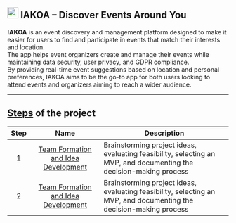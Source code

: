 
## <img src="https://i.ibb.co/prz5FVC4/logo-iakoa.png" height='25'/> IAKOA – Discover Events Around You

**IAKOA** is an event discovery and management platform designed to make it easier for users to find and participate in events that match their interests and location.
<br>The app helps event organizers create and manage their events while maintaining data security, user privacy, and GDPR compliance.<br>
By providing real-time event suggestions based on location and personal preferences, IAKOA aims to be the go-to app for both users looking to attend events and organizers aiming to reach a wider audience.

---

## [Steps](https://github.com/vlldnt/Portfolio-IAKOA/tree/main/doc) of the project


| Step |                                                                 Name                                                                  | Description                                                                                                         |
| :--: | :-----------------------------------------------------------------------------------------------------------------------------------: | ------------------------------------------------------------------------------------------------------------------- |
|  1   | [Team Formation and Idea Development](https://github.com/vlldnt/Portfolio-IAKOA/blob/main/doc/0-Team%20Formation%20and%20Idea%20Development.md) | Brainstorming project ideas, evaluating feasibility, selecting an MVP, and documenting the decision-making process |
|   2    |   [Team Formation and Idea Development](https://github.com/vlldnt/Portfolio-IAKOA/blob/main/doc/0-Team%20Formation%20and%20Idea%20Development.md) | Brainstorming project ideas, evaluating feasibility, selecting an MVP, and documenting the decision-making process  |  